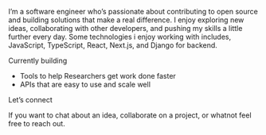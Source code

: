 I’m a software engineer who’s passionate about contributing to open source and building solutions that make a real difference. I enjoy exploring new ideas, collaborating with other developers, and pushing my skills a little further every day. Some technologies i enjoy working with includes, JavaScript, TypeScript, React, Next.js, and Django for backend.

Currently building

- Tools to help Researchers get work done faster
- APIs that are easy to use and scale well

Let’s connect

If you want to chat about an idea, collaborate on a project, or whatnot feel free to reach out.
